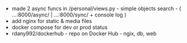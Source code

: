 - made 2 async funcs in /personal/views.py - simple objects search - ( ...:8000/async/ | ...:8000/sync/ + console log )
- add nginx for static & media files
- docker compose for dev or prod status
- rdany992/dockerhub - repo on Docker Hub - ngix, db, web
